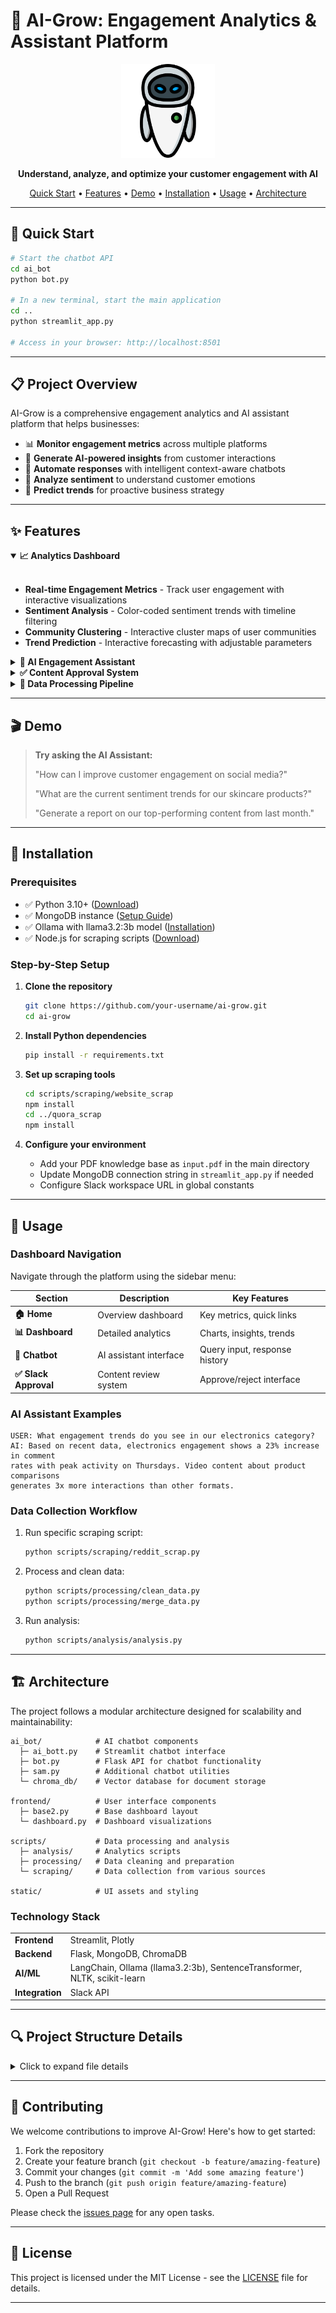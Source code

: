 ﻿# 🌱 AI-Grow: Engagement Analytics & Assistant Platform

<div align="center">
  <img src="static/ai_icon.png" alt="AI-Grow Logo" width="150">
  <br>
  <p><strong>Understand, analyze, and optimize your customer engagement with AI</strong></p>
  <p>
    <a href="#-quick-start">Quick Start</a> •
    <a href="#-features">Features</a> •
    <a href="#-demo">Demo</a> •
    <a href="#-installation">Installation</a> •
    <a href="#-usage">Usage</a> •
    <a href="#-architecture">Architecture</a>
  </p>
</div>

---

## 🚀 Quick Start

```bash
# Start the chatbot API
cd ai_bot
python bot.py

# In a new terminal, start the main application
cd ..
python streamlit_app.py

# Access in your browser: http://localhost:8501
```

---

## 📋 Project Overview

AI-Grow is a comprehensive engagement analytics and AI assistant platform that helps businesses:

- 📊 **Monitor engagement metrics** across multiple platforms
- 🧠 **Generate AI-powered insights** from customer interactions
- 💬 **Automate responses** with intelligent context-aware chatbots
- 📱 **Analyze sentiment** to understand customer emotions
- 🔮 **Predict trends** for proactive business strategy


---

## ✨ Features

<details open>
<summary><b>📈 Analytics Dashboard</b></summary>
<br>

- **Real-time Engagement Metrics** - Track user engagement with interactive visualizations
- **Sentiment Analysis** - Color-coded sentiment trends with timeline filtering
- **Community Clustering** - Interactive cluster maps of user communities
- **Trend Prediction** - Interactive forecasting with adjustable parameters

</details>

<details>
<summary><b>🤖 AI Engagement Assistant</b></summary>
<br>

- **Context-Aware Responses** - Intelligent responses based on your knowledge base
- **Dual-Mode Processing**:
  - 💼 **Engagement Mode** - Optimized for customer interaction queries
  - 🌐 **General Mode** - Handles broader questions with contextual awareness
- **PDF Knowledge Base** - Automatically processes and learns from your documents
- **Persistent Chat History** - Maintains conversation context for natural interactions

</details>

<details>
<summary><b>✅ Content Approval System</b></summary>
<br>

- **Slack Integration** - Review and approve AI-generated content with a simple click
- **Quality Control** - Human-in-the-loop verification system for brand consistency
- **Multi-platform Publishing** - Distribute approved content across channels

</details>

<details>
<summary><b>🔄 Data Processing Pipeline</b></summary>
<br>

- **Multi-source Collection** - Gather data from Discord, Reddit, Quora, and websites
- **Automated Cleaning** - Standardize data formats across platforms
- **Analysis Tools** - Specialized tools for data verification and completeness checks

</details>

---

## 🎬 Demo

> **Try asking the AI Assistant:**
> 
> "How can I improve customer engagement on social media?"
> 
> "What are the current sentiment trends for our skincare products?"
> 
> "Generate a report on our top-performing content from last month."

---

## 🔧 Installation

### Prerequisites

- ✅ Python 3.10+ ([Download](https://www.python.org/downloads/))
- ✅ MongoDB instance ([Setup Guide](https://docs.mongodb.com/manual/installation/))
- ✅ Ollama with llama3.2:3b model ([Installation](https://ollama.ai/download))
- ✅ Node.js for scraping scripts ([Download](https://nodejs.org/))

### Step-by-Step Setup

1. **Clone the repository**

   ```bash
   git clone https://github.com/your-username/ai-grow.git
   cd ai-grow
   ```

2. **Install Python dependencies**

   ```bash
   pip install -r requirements.txt
   ```

3. **Set up scraping tools**

   ```bash
   cd scripts/scraping/website_scrap
   npm install
   cd ../quora_scrap
   npm install
   ```

4. **Configure your environment**
   - Add your PDF knowledge base as `input.pdf` in the main directory
   - Update MongoDB connection string in `streamlit_app.py` if needed
   - Configure Slack workspace URL in global constants

---

## 📱 Usage

### Dashboard Navigation

Navigate through the platform using the sidebar menu:

| Section | Description | Key Features |
|---------|-------------|--------------|
| **🏠 Home** | Overview dashboard | Key metrics, quick links |
| **📊 Dashboard** | Detailed analytics | Charts, insights, trends |
| **💬 Chatbot** | AI assistant interface | Query input, response history |
| **✅ Slack Approval** | Content review system | Approve/reject interface |

### AI Assistant Examples

```
USER: What engagement trends do you see in our electronics category?
AI: Based on recent data, electronics engagement shows a 23% increase in comment 
rates with peak activity on Thursdays. Video content about product comparisons 
generates 3x more interactions than other formats.
```

### Data Collection Workflow

1. Run specific scraping script:
   ```bash
   python scripts/scraping/reddit_scrap.py
   ```
2. Process and clean data:
   ```bash
   python scripts/processing/clean_data.py
   python scripts/processing/merge_data.py
   ```
3. Run analysis:
   ```bash
   python scripts/analysis/analysis.py
   ```

---

## 🏗️ Architecture

The project follows a modular architecture designed for scalability and maintainability:

```
ai_bot/            # AI chatbot components
  ├─ ai_bott.py    # Streamlit chatbot interface
  ├─ bot.py        # Flask API for chatbot functionality
  ├─ sam.py        # Additional chatbot utilities
  └─ chroma_db/    # Vector database for document storage

frontend/          # User interface components
  ├─ base2.py      # Base dashboard layout
  └─ dashboard.py  # Dashboard visualizations

scripts/           # Data processing and analysis
  ├─ analysis/     # Analytics scripts
  ├─ processing/   # Data cleaning and preparation
  └─ scraping/     # Data collection from various sources

static/            # UI assets and styling
```

### Technology Stack

<table>
  <tr>
    <td><strong>Frontend</strong></td>
    <td>Streamlit, Plotly</td>
  </tr>
  <tr>
    <td><strong>Backend</strong></td>
    <td>Flask, MongoDB, ChromaDB</td>
  </tr>
  <tr>
    <td><strong>AI/ML</strong></td>
    <td>LangChain, Ollama (llama3.2:3b), SentenceTransformer, NLTK, scikit-learn</td>
  </tr>
  <tr>
    <td><strong>Integration</strong></td>
    <td>Slack API</td>
  </tr>
</table>

---

## 🔍 Project Structure Details

<details>
<summary>Click to expand file details</summary>

- **chat_history.json**: Stores conversation history with timestamps and message types
- **input.pdf**: Knowledge base document used for AI context and learning
- **streamlit_app.py**: Main application entry point with routing and UI components
- **ai_bot/**: 
  - **ai_bott.py**: Core chatbot UI implementation
  - **bot.py**: REST API backend for chatbot functionality
  - **chroma_db/**: Vector database for document embeddings
- **frontend/**: UI component implementation
- **scripts/**: Data processing utilities
  - **analysis/**: Performance analytics scripts
  - **processing/**: Data cleaning tools
  - **scraping/**: Platform-specific data collectors
- **static/**: UI assets including images and stylesheets

</details>

---

## 👥 Contributing

We welcome contributions to improve AI-Grow! Here's how to get started:

1. Fork the repository
2. Create your feature branch (`git checkout -b feature/amazing-feature`)
3. Commit your changes (`git commit -m 'Add some amazing feature'`)
4. Push to the branch (`git push origin feature/amazing-feature`)
5. Open a Pull Request

Please check the [issues page](https://github.com/your-username/ai-grow/issues) for any open tasks.

---

## 📄 License

This project is licensed under the MIT License - see the [LICENSE](LICENSE) file for details.

---



